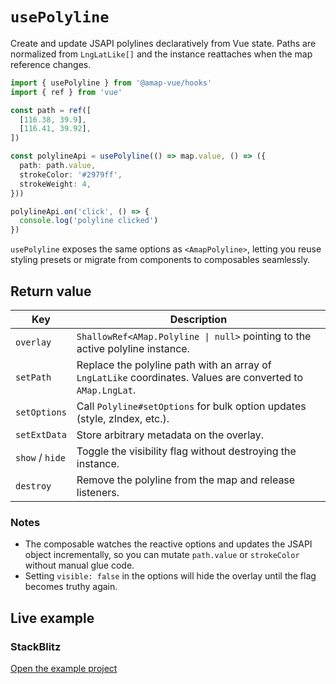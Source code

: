 # `usePolyline`

Create and update JSAPI polylines declaratively from Vue state. Paths are normalized from `LngLatLike[]` and the instance reattaches when the map reference changes.

```ts
import { usePolyline } from '@amap-vue/hooks'
import { ref } from 'vue'

const path = ref([
  [116.38, 39.9],
  [116.41, 39.92],
])

const polylineApi = usePolyline(() => map.value, () => ({
  path: path.value,
  strokeColor: '#2979ff',
  strokeWeight: 4,
}))

polylineApi.on('click', () => {
  console.log('polyline clicked')
})
```

`usePolyline` exposes the same options as `<AmapPolyline>`, letting you reuse styling presets or migrate from components to composables seamlessly.

## Return value

| Key | Description |
| --- | --- |
| `overlay` | `ShallowRef<AMap.Polyline \| null>` pointing to the active polyline instance. |
| `setPath` | Replace the polyline path with an array of `LngLatLike` coordinates. Values are converted to `AMap.LngLat`. |
| `setOptions` | Call `Polyline#setOptions` for bulk option updates (style, zIndex, etc.). |
| `setExtData` | Store arbitrary metadata on the overlay. |
| `show` / `hide` | Toggle the visibility flag without destroying the instance. |
| `destroy` | Remove the polyline from the map and release listeners. |

### Notes

- The composable watches the reactive options and updates the JSAPI object incrementally, so you can mutate `path.value` or `strokeColor` without manual glue code.
- Setting `visible: false` in the options will hide the overlay until the flag becomes truthy again.

## Live example

<ClientOnly>
  <UsePolylineHookDemo />
</ClientOnly>

<script setup lang="ts">
import UsePolylineHookDemo from '../examples/hooks/UsePolylineHookDemo.vue'
</script>

### StackBlitz

[Open the example project](https://stackblitz.com/github/your-org/amap-vue-kit/tree/main/examples/basic)
